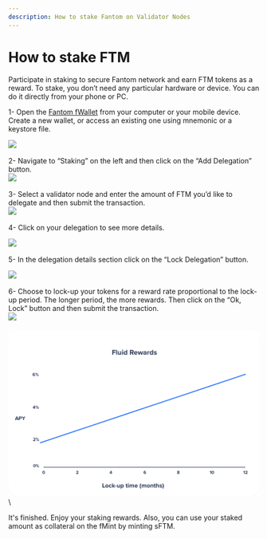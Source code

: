 ```yaml
---
description: How to stake Fantom on Validator Nodes
---
```


# How to stake FTM

Participate in staking to secure Fantom network and earn FTM tokens as a reward. To stake, you don’t need any particular hardware or device. You can do it directly from your phone or PC.

1- Open the [Fantom fWallet](https://pwawallet.fantom.network/#/) from your computer or your mobile device. Create a new wallet, or access an existing one using mnemonic or a keystore file.

![](../.gitbook/assets/5B719F1E-7D97-4B8F-A7F2-FF1F5862FF62\_1\_201\_a.jpeg)



2- Navigate to “Staking” on the left and then click on the “Add Delegation” button.\
![](<../.gitbook/assets/A2178AA1-B70D-4847-9B9A-2AEB6A5631D3\_1\_201\_a (1).jpeg>)



3- Select a validator node and enter the amount of FTM you’d like to delegate and then submit the transaction.\
![](../.gitbook/assets/E5B4F351-A4DE-46F0-8018-4636BDC327AC\_1\_201\_a.jpeg)



4- Click on your delegation to see more details.

![](../.gitbook/assets/47EDD391-B77B-4343-9125-F745732F241C\_1\_201\_a.jpeg)



5- In the delegation details section click on the “Lock Delegation” button.

![](<../.gitbook/assets/CA0D3FFE-F768-4BC1-B8D0-DD0B10CDE877\_1\_201\_a (1).jpeg>)



6- Choose to lock-up your tokens for a reward rate proportional to the lock-up period. The longer period, the more rewards. Then click on the “Ok, Lock” button and then submit the transaction.\
![](<../.gitbook/assets/E901972B-6E95-4F8A-A850-1FB19D229A37\_1\_201\_a (1).jpeg>)\
\
![](../.gitbook/assets/image.png)\


It's finished. Enjoy your staking rewards. Also, you can use your staked amount as collateral on the fMint by minting sFTM.&#x20;
